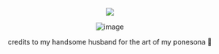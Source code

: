 
<div align="center">
  
![](https://komarev.com/ghpvc/?username=Luthervonivory&color=blue)



![image](https://media.discordapp.net/attachments/1006488301991112788/1365276023112859698/Untitled117_20250425203856.png?ex=680cb7e1&is=680b6661&hm=aaf1f42cae03feed00e9563cd3a04ebbe8e0476222e913b90ca3694c68d057c9&=&format=webp&quality=lossless&width=822&height=536) 


credits to my handsome husband for the art of my ponesona 💙

